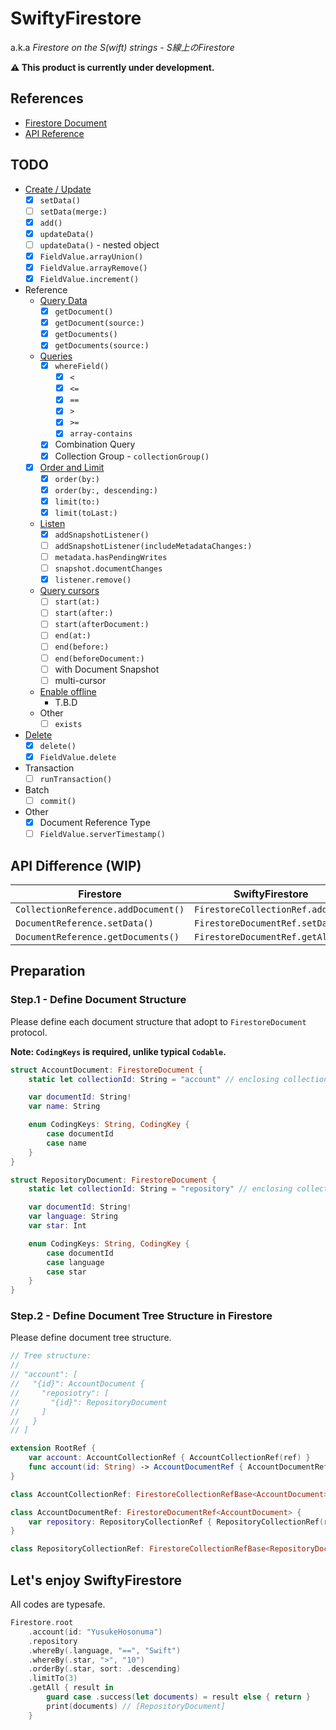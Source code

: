 # SwiftyFirestore

a.k.a *Firestore on the S(wift) strings - S線上のFirestore*

**⚠️ This product is currently under development.**

## References

- [Firestore Document](https://firebase.google.com/docs/firestore?hl=ja)
- [API Reference](https://firebase.google.com/docs/reference/swift/firebasefirestore/api/reference/Classes?hl=ja)

## TODO

- [Create / Update](https://firebase.google.com/docs/firestore/manage-data/add-data?hl=ja)
  - [x] `setData()`
  - [ ] `setData(merge:)`
  - [x] `add()`
  - [x] `updateData()`
  - [ ] `updateData()` - nested object
  - [x] `FieldValue.arrayUnion()`
  - [x] `FieldValue.arrayRemove()`
  - [x] `FieldValue.increment()`
- Reference
  - [Query Data](https://firebase.google.com/docs/firestore/query-data/get-data?hl=ja)
    - [x] `getDocument()`
    - [x] `getDocument(source:)`
    - [x] `getDocuments()`
    - [x] `getDocuments(source:)`
  - [Queries](https://firebase.google.com/docs/firestore/query-data/queries?hl=ja)
    - [x] `whereField()`
      - [x] `<`
      - [x] `<=`
      - [x] `==`
      - [x] `>`
      - [x] `>=`
      - [x] `array-contains`
    - [x] Combination Query
    - [x] Collection Group - `collectionGroup()`
  - [x] [Order and Limit](https://firebase.google.com/docs/firestore/query-data/order-limit-data?hl=ja)
    - [x] `order(by:)`
    - [x] `order(by:, descending:)`
    - [x] `limit(to:)`
    - [x] `limit(toLast:)`
  - [Listen](https://firebase.google.com/docs/firestore/query-data/listen?hl=ja)
    - [x] `addSnapshotListener()`
    - [ ] `addSnapshotListener(includeMetadataChanges:)`
    - [ ] `metadata.hasPendingWrites`
    - [ ] `snapshot.documentChanges`
    - [x] `listener.remove()`
  - [Query cursors](https://firebase.google.com/docs/firestore/query-data/query-cursors?hl=ja)
    - [ ] `start(at:)`
    - [ ] `start(after:)`
    - [ ] `start(afterDocument:)`
    - [ ] `end(at:)`
    - [ ] `end(before:)`
    - [ ] `end(beforeDocument:)`
    - [ ] with Document Snapshot
    - [ ] multi-cursor
  - [Enable offline](https://firebase.google.com/docs/firestore/manage-data/enable-offline?hl=ja)
    - T.B.D
  - Other
    - [ ] `exists`
- [Delete](https://firebase.google.com/docs/firestore/manage-data/delete-data?hl=ja)
  - [x] `delete()`
  - [x] `FieldValue.delete`
- Transaction
  - [ ] `runTransaction()`
- Batch
  - [ ] `commit()`
- Other
  - [x] Document Reference Type
  - [ ] `FieldValue.serverTimestamp()`

## API Difference (WIP)

| Firestore | SwiftyFirestore |
|-----------|-----------------|
| `CollectionReference.addDocument()` | `FirestoreCollectionRef.add()` |
| `DocumentReference.setData()` | `FirestoreDocumentRef.setData()` |
| `DocumentReference.getDocuments()` | `FirestoreDocumentRef.getAll()` |

## Preparation

### Step.1 - Define Document Structure

Please define each document structure that adopt to `FirestoreDocument` protocol.

**Note: `CodingKeys` is required, unlike typical `Codable`.**

```swift
struct AccountDocument: FirestoreDocument {
    static let collectionId: String = "account" // enclosing collection name

    var documentId: String!
    var name: String

    enum CodingKeys: String, CodingKey {
        case documentId
        case name
    }
}

struct RepositoryDocument: FirestoreDocument {
    static let collectionId: String = "repository" // enclosing collection name

    var documentId: String!
    var language: String
    var star: Int

    enum CodingKeys: String, CodingKey {
        case documentId
        case language
        case star
    }
}
```

### Step.2 - Define Document Tree Structure in Firestore

Please define document tree structure.

```swift
// Tree structure:
//
// "account": [
//   "{id}": AccountDocument {
//     "reposiotry": [
//       "{id}": RepositoryDocument
//     ]
//   }
// ]

extension RootRef {
    var account: AccountCollectionRef { AccountCollectionRef(ref) }
    func account(id: String) -> AccountDocumentRef { AccountDocumentRef(ref, id: id) }
}

class AccountCollectionRef: FirestoreCollectionRefBase<AccountDocument> {}

class AccountDocumentRef: FirestoreDocumentRef<AccountDocument> {
    var repository: RepositoryCollectionRef { RepositoryCollectionRef(ref) }
}

class RepositoryCollectionRef: FirestoreCollectionRefBase<RepositoryDocument> {}
```

## Let's enjoy SwiftyFirestore

All codes are typesafe.

```swift
Firestore.root
    .account(id: "YusukeHosonuma")
    .repository
    .whereBy(.language, "==", "Swift")
    .whereBy(.star, ">", "10")
    .orderBy(.star, sort: .descending)
    .limitTo(3)
    .getAll { result in
        guard case .success(let documents) = result else { return }
        print(documents) // [RepositoryDocument]
    }
```
